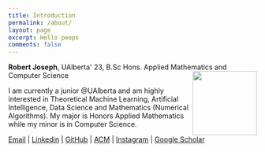 ```yaml
---
title: Introduction
permalink: /about/
layout: page
excerpt: Hello peeps
comments: false
---
```


**Robert Joseph**, UAlberta' 23, B.Sc Hons. Applied Mathematics and Computer Science 
<img align="right" width="130" height="130" src="https://i.imgur.com/QRPtFuk_d.webp?maxwidth=760&fidelity=grand">

I am currently a junior @UAlberta and am highly interested in Theoretical Machine Learning, Artificial Intelligence, Data Science and Mathematics (Numerical Algorithms). My major is Honors Applied Mathematics while my minor is in Computer Science.

[Email](rjoseph1@ualberta.ca) | [Linkedin](https://www.linkedin.com/in/robert-joseph-2001/) | [GitHub](http://github.com/Robertboy18) | [ACM](https://services.acm.org/public/vcard/vcard.cfm?handle=robertjoseph) | [Instagram](https://www.instagram.com/robertljg/) | [Google Scholar](https://scholar.google.com/citations?user=5P1Uwy4AAAAJ&hl=en)



